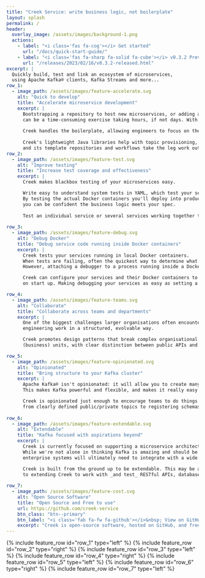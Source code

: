 ```yaml
---
title: "Creek Service: write business logic, not boilerplate"
layout: splash
permalink: /
header:
  overlay_image: /assets/images/background-1.png
  actions:
    - label: "<i class='fas fa-cog'></i> Get started"
      url: "/docs/quick-start-guide/"
    - label: "<i class='fas fa-sharp fa-solid fa-cube'></i> v0.3.2 Preview Release"
      url: "/releases/2023/02/16/v0.3.2-released.html"
excerpt: |
  Quickly build, test and link an ecosystem of microservices,  
  using Apache Kafka® clients, Kafka Streams and more...
row_1:
  - image_path: /assets/images/feature-accelerate.svg
    alt: "Quick to develop"
    title: "Accelerate microservice development"
    excerpt: |
      Bootstrapping a repository to host new microservices, or adding a microservice to an existing repository,
      can be a time-consuming exercise taking hours, if not days. With Creek, it takes just minutes.
   
      Creek handles the boilerplate, allowing engineers to focus on the business logic.
        
      Creek's lightweight Java libraries help with topic provisioning, schema management, and serde creation; 
      and its template repositories and workflows take the leg work out of bootstrapping new repositories and services.
row_2:
  - image_path: /assets/images/feature-test.svg
    alt: "Improve testing"
    title: "Increase test coverage and effectiveness"
    excerpt: |
      Creek makes blackbox testing of your microservices easy. 

      Write easy to understand system tests in YAML, which test your services running in local Docker containers.
      By testing the actual Docker containers you'll deploy into production, 
      you can be confident the business logic meets your spec.  
      
      Test an individual service or several services working together to deliver business functionality. 
    
row_3:
  - image_path: /assets/images/feature-debug.svg
    alt: "Debug Docker"
    title: "Debug service code running inside Docker containers"
    excerpt: |
      Creek tests your services running in local Docker containers.
      When tests are failing, often the quickest way to determine what is going wrong is to attach a debugger.
      However, attaching a debugger to a process running inside a Docker container isn't trivial.

      Creek can configure your services and their Docker containers to automatically connect to the debugger
      on start up. Making debugging your services as easy as setting a breakpoint in your IDE.

row_4:
  - image_path: /assets/images/feature-teams.svg
    alt: "Collaborate"
    title: "Collaborate across teams and departments"
    excerpt: |
      One of the biggest challenges larger organisations often encounter is enabling cross department / team
      engineering work in a structured, evolvable way.

      Creek promotes design patterns that break complex organisational architectures into encapsulated 
      (business) units, with clear distinction between public APIs and internal state.

row_5:
  - image_path: /assets/images/feature-opinionated.svg
    alt: "Opinionated"
    title: "Bring structure to your Kafka cluster"
    excerpt: |
      Apache Kafka® isn't opinionated: it will allow you to create many topics and store any data. 
      This makes Kafka powerful and flexible, and makes it really easy to get your clusters in an unmaintainable mess. 

      Creek is opinionated just enough to encourage teams to do things the right way, 
      from clearly defined public/private topics to registering schemas for topic payloads.
  
row_6:
  - image_path: /assets/images/feature-extendable.svg
    alt: "Extendable"
    title: "Kafka focused with aspirations beyond"
    excerpt: |
      Creek is currently focused on supporting a microservice architecture built on top of Apache Kafka®.
      While we're not alone in thinking Kafka is amazing and should be the central nervous system of your organisation,
      enterprise systems will ultimately need to integrate with a wide range of technologies.

      Creek is built from the ground up to be extendable. This may be as simple as a custom Kafka data formats,
      to extending Creek to work with _and test_ RESTful APIs, database, cloud services or in-house technologies used in your enterprise.
  
row_7:
  - image_path: /assets/images/feature-cost.svg
    alt: "Open Source Software"
    title: "Open Source and Free to use"
    url: https://github.com/creek-service
    btn_class: "btn--primary"
    btn_label: "<i class='fab fa-fw fa-github'></i>&nbsp; View on GitHub"
    excerpt: "Creek is open-source software, hosted on GitHub, and free to use under the Apache 2.0 License."
---
```


{% include feature_row id="row_1" type="left" %}
{% include feature_row id="row_2" type="right" %}
{% include feature_row id="row_3" type="left" %}
{% include feature_row id="row_4" type="right" %}
{% include feature_row id="row_5" type="left" %}
{% include feature_row id="row_6" type="right" %}
{% include feature_row id="row_7" type="left" %}
